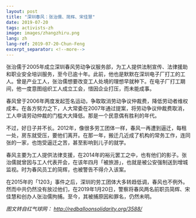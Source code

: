 ```yaml
---
layout: post
title: "深圳春风：张治儒、简辉、宋佳慧"
date: 2019-07-20
tags: activists-zh
image: images/zhangzhiru.png
lang: zh
lang-ref: 2019-07-20-Chun-Feng
excerpt_separator: <!--more-->
---
```


张治儒于2005年成立深圳春风劳动争议服务部，为工人提供法制宣传、法律援助和职业安全培训服务，至今已逾十年。此前，他也是默默在深圳电子厂打工的工人。曾是产业工人，张治儒想要改变工人处境的理想早就种下。在电子厂打工期间，他一度意图组织工人成立工会，惜因企业打压，而未能成事。

春风曾于2006年两度发起签名运动，争取取消劳动争议仲裁费，降低劳动者维权成本。在各方努力之下，人大常委在2007年通过提案，将劳动争议仲裁费取消，工人申请劳动仲裁的门槛大大降低。那是一个民意偶有胜利的年代。

不过，好日子并不长。2012年，像很多劳工团体一样，春风一再遭到逼迁，每租一处，房东就受压，要他们离开。在那一年，搬迁几近成了机构的常务工作，连同张的一家，也饱受逼迁之苦，甚至影响到儿子的就学。

春风主要为工人提供法律支援，在2014年的裕元罢工之中，也有他们的影子。张治儒就曾因与工人代表开会，在该年四月「被旅游」，也就是被公安强制送到增城监视。时为春风员工的简辉，也被警告不得介入该案。

在2015年的「1203」事件之后，深圳的劳工团体大多转趋低调，春风也不例外。然而中共仍然没有放过他们，在2019年1月20日，警察将春风两名前职员简辉、宋佳慧和创办人张治儒拘捕。至今，其被捕原因和罪名，仍然未明。



<em>图文转自红气球网： <http://redballoonsolidarity.org/3588/></em>
